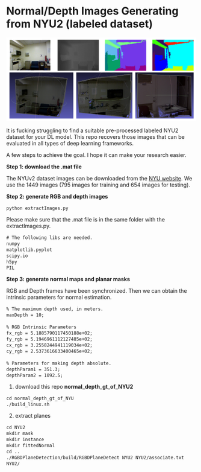 # Normal/Depth Images Generating from NYU2 (labeled dataset) 

![teaser](teaser/teaser.png)

It is fucking struggling to find a suitable pre-processed labeled NYU2 dataset for your DL model. This repo recovers those images that can be evaluated in all types of deep learning frameworks.

A few steps to achieve the goal.  I hope it can make your research easier.

**Step 1: download the .mat file**

The NYUv2 dataset images can be downloaded from the [NYU website](https://cs.nyu.edu/~silberman/datasets/nyu_depth_v2.html). We use the 1449 images (795 images for training and 654 images for testing).

**Step 2: generate RGB and depth images**

```
python extractImages.py
```

Please make sure that the .mat file is in the same folder with the extractImages.py. 

```
# The following libs are needed.
numpy 
matplotlib.pyplot 
scipy.io 
h5py
PIL 
```

**Step 3: generate normal maps and planar masks**

 RGB and Depth frames have been synchronized. Then we can obtain the intrinsic parameters for normal estimation.  

```
% The maximum depth used, in meters.
maxDepth = 10;

% RGB Intrinsic Parameters
fx_rgb = 5.1885790117450188e+02;
fy_rgb = 5.1946961112127485e+02;
cx_rgb = 3.2558244941119034e+02;
cy_rgb = 2.5373616633400465e+02;

% Parameters for making depth absolute.
depthParam1 = 351.3;
depthParam2 = 1092.5;
```



1. download this repo  **normal_depth_gt_of_NYU2**

```
cd normal_depth_gt_of_NYU
./build_linux.sh 
```

2. extract planes

```
cd NYU2
mkdir mask
mkdir instance
mkdir fittedNormal
cd ..
./RGBDPlaneDetection/build/RGBDPlaneDetect NYU2 NYU2/associate.txt  NYU2/
```

